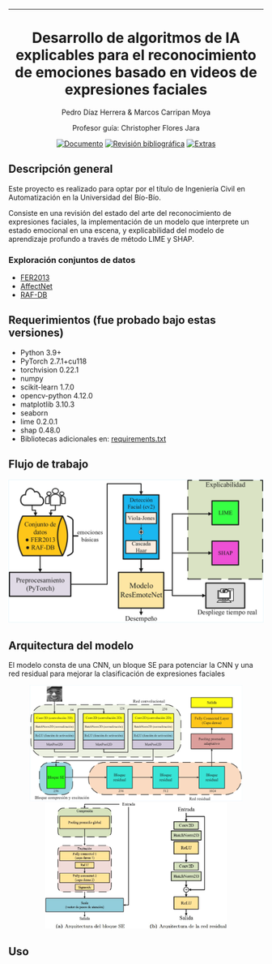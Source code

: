 
---   
<div align="center">    

# Desarrollo de algoritmos de IA explicables para el reconocimiento de emociones basado en videos de expresiones faciales

Pedro Díaz Herrera & Marcos Carripan Moya

Profesor guía: Christopher Flores Jara

[![Documento](https://img.shields.io/badge/Documento%20de%20tesis-8A2BE2)](#)
[![Revisión bibliográfica](https://img.shields.io/badge/Google%20Drive-Revisión%20bibliográfica-285F4?logo=googledrive&logoColor=fff)](https://drive.google.com/drive/u/0/folders/1PsqGXum6_dIXtJz5SpGycjOnqgmWVMOc)
[![Extras](https://img.shields.io/badge/Material%20extra-00FFFF)]()

</div>

## Descripción general

Este proyecto es realizado para optar por el título de Ingeniería Civil en Automatización en la Universidad del Bío-Bío.

Consiste en una revisión del estado del arte del reconocimiento de expresiones faciales, la implementación de un modelo que interprete un estado emocional en una escena, y explicabilidad del modelo de aprendizaje profundo a través de método LIME y SHAP.

### Exploración conjuntos de datos 
* [FER2013](https://github.com/PedrodiazH/Proyecto-de-titulo/blob/main/Extras/AnalisisFER2013.ipynb)
* [AffectNet](https://github.com/PedrodiazH/Proyecto-de-titulo/blob/main/Extras/Analisis_AffectNet.ipynb)
* [RAF-DB](https://github.com/PedrodiazH/Proyecto-de-titulo/blob/main/Extras/Analisis_RAF.ipynb)

## Requerimientos (fue probado bajo estas versiones)
* Python 3.9+
* PyTorch 2.7.1+cu118
* torchvision 0.22.1
* numpy
* scikit-learn 1.7.0
* opencv-python 4.12.0
* matplotlib 3.10.3
* seaborn
* lime 0.2.0.1
* shap 0.48.0
* Bibliotecas adicionales en: [requirements.txt]()

## Flujo de trabajo
<div align="center">
  <img src="https://github.com/PedrodiazH/Proyecto-de-titulo/blob/main/Extras/Workflow.jpg?raw=true" alt="Flujo de trabajo" width="540"/>
</div>

## Arquitectura del modelo
El modelo consta de una CNN, un bloque SE para potenciar la CNN y una red residual para mejorar la clasificación de expresiones faciales
<div align="center">
  <img src="https://github.com/PedrodiazH/Proyecto-de-titulo/blob/main/Extras/ResEmoteNet.jpg?raw=true" alt="Imagen grande" width="420"/>
  <img src="https://github.com/PedrodiazH/Proyecto-de-titulo/blob/main/Extras/bloque_SE_Redresidual.jpg?raw=true" alt="Imagen pequeña 1" width="360"/>
</div>

## Uso
